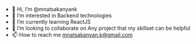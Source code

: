 - 👋 Hi, I’m @mnatsakanyank
- 👀 I’m interested in Backend technologies
- 🌱 I’m currently learning ReactJS
- 💞️ I’m looking to collaborate on Any project that my skillset can be helpful 
- 📫 How to reach me mnatsakanyan.k@gmail.com
